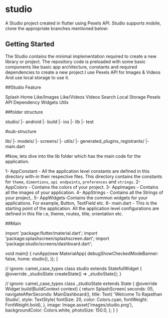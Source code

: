 # studio
A Studio project created in flutter using Pexels API. Studio supports mobile, clone the appropriate branches mentioned below:


## Getting Started

The Studio contains the minimal implementation required to create a new library or project. The repository code is preloaded with some basic components like basic app architecture, constants and required dependencies to create a new project.I use Pexels API for Images & Videos And use local storage to use it.


##Studio Feature

Splash
Home
Like/Images
Like/Videos
Videos
Search
Local Storage
Pexels API
Dependency
Widgets
Utils

##folder structure

studio/
|- android
|- build
|- ios
|- lib
|- test

#sub-structure

lib/
|- models/
|- screens/
|- utils/
|- generated_plugins_registrants/
|- main.dart


#Now, lets dive into the lib folder which has the main code for the application.

1- AppConstant - All the application level constants are defined in this directory with-in their respective files. This directory contains the constants for `theme`, `dimentions`, `api endpoints`, `preferences` and `strings`.
2- AppColors - Contains the colors of your project.
3- AppImages - Contains all the images of your application.
4- AppStrings - Contains all the Strings of your project,.
5- AppWidgets-Contains the common widgets for your applications. For example, Button, TextField etc.
6- main.dart - This is the starting point of the application. All the application level configurations are defined in this file i.e, theme, routes, title, orientation etc.


##Main

import 'package:flutter/material.dart';
import 'package:splashscreen/splashscreen.dart';
import 'package:studio/screens/dashboard.dart';

void main() {
  runApp(new MaterialApp(
    debugShowCheckedModeBanner: false,
    home: studio(),
  ));
}

// ignore: camel_case_types
class studio extends StatefulWidget {
  @override
  _studioState createState() => _studioState();
}

// ignore: camel_case_types
class _studioState extends State<studio> {
  @override
  Widget build(BuildContext context) {
    return SplashScreen(
      seconds: 05,
      navigateAfterSeconds: MainDashboard(),
      title: Text(
        'Welcome To Rajasthan Studio',
        style: TextStyle(
            fontSize: 20, color: Colors.cyan, fontWeight: FontWeight.bold),
      ),
      image: Image.asset('images/studio.png'),
      backgroundColor: Colors.white,
      photoSize: 150.0,
    );
  }
}
